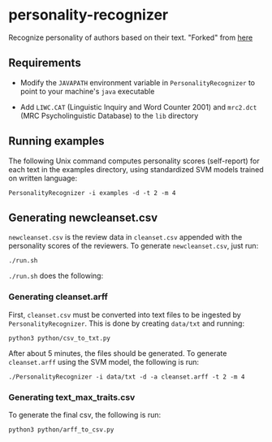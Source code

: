 # personality-recognizer
Recognize personality of authors based on their text. "Forked" from [here](http://farm2.user.srcf.net/research/personality/recognizer)
## Requirements
- Modify the `JAVAPATH` environment variable in `PersonalityRecognizer` to point to your machine's `java` executable

- Add `LIWC.CAT` (Linguistic Inquiry and Word Counter 2001) and `mrc2.dct` (MRC Psycholinguistic Database) to the `lib` directory
## Running examples
The following Unix command computes personality scores (self-report) for each text in the examples directory, using standardized SVM models trained on written language:

`PersonalityRecognizer -i examples -d -t 2 -m 4`

## Generating newcleanset.csv
`newcleanset.csv` is the review data in `cleanset.csv` appended with the personality scores of the reviewers. To generate `newcleanset.csv`, just run:

`./run.sh`

`./run.sh` does the following:
### Generating cleanset.arff
First, `cleanset.csv` must be converted into text files to be ingested by `PersonalityRecognizer`. This is done by creating `data/txt` and running: 

`python3 python/csv_to_txt.py`

After about 5 minutes, the files should be generated. To generate `cleanset.arff` using the SVM model, the following is run: 

`./PersonalityRecognizer -i data/txt -d -a cleanset.arff -t 2 -m 4`
### Generating text_max_traits.csv
To generate the final csv, the following is run:

`python3 python/arff_to_csv.py`
